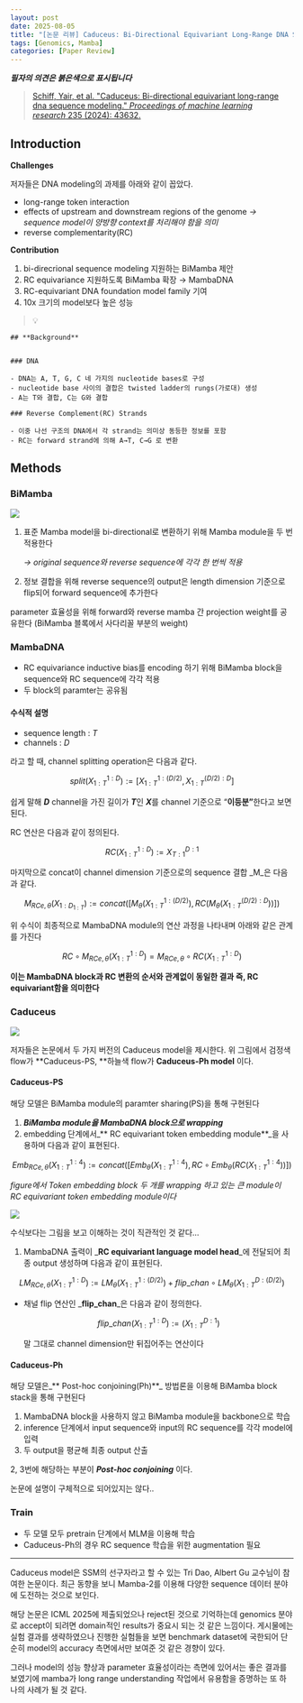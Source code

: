 ```yaml
---
layout: post
date: 2025-08-05
title: "[논문 리뷰] Caduceus: Bi-Directional Equivariant Long-Range DNA Sequence Modeling"
tags: [Genomics, Mamba]
categories: [Paper Review]
---
```


<span class="notion-red">_**필자의 의견은 붉은색으로 표시됩니다**_</span>


> [Schiff, Yair, et al. "Caduceus: Bi-directional equivariant long-range dna sequence modeling." ](https://pmc.ncbi.nlm.nih.gov/articles/PMC12189541/)[_Proceedings of machine learning research_](https://pmc.ncbi.nlm.nih.gov/articles/PMC12189541/)[ 235 (2024): 43632.](https://pmc.ncbi.nlm.nih.gov/articles/PMC12189541/)



## Introduction


**Challenges**


저자들은 DNA modeling의 과제를 아래와 같이 꼽았다.

- long-range token interaction
- effects of upstream and downstream regions of the genome 
_→ sequence model이 양방향 context를 처리해야 함을 의미_
- reverse complementarity(RC)

**Contribution**

1. bi-direcrional sequence modeling 지원하는 BiMamba 제안
1. RC equivariance 지원하도록 BiMamba 확장 → MambaDNA
1. RC-equivariant DNA foundation model family 기여
1. 10x 크기의 model보다 높은 성능

> 💡 


	## **Background**


	### DNA

	- DNA는 A, T, G, C 네 가지의 nucleotide bases로 구성
	- nucleotide base 사이의 결합은 twisted ladder의 rungs(가로대) 생성
	- A는 T와 결합, C는 G와 결합

	### Reverse Complement(RC) Strands

	- 이중 나선 구조의 DNA에서 각 strand는 의미상 동등한 정보를 포함
	- RC는 forward strand에 의해 A→T, C→G 로 변환


## Methods



### BiMamba


![](https://prod-files-secure.s3.us-west-2.amazonaws.com/542b861c-36a8-4051-84e5-8804b6728dba/2c247d59-7815-4980-99f0-8f0d21f445a7/image.png?X-Amz-Algorithm=AWS4-HMAC-SHA256&X-Amz-Content-Sha256=UNSIGNED-PAYLOAD&X-Amz-Credential=ASIAZI2LB466TZVMSN2S%2F20250811%2Fus-west-2%2Fs3%2Faws4_request&X-Amz-Date=20250811T043907Z&X-Amz-Expires=3600&X-Amz-Security-Token=IQoJb3JpZ2luX2VjEKz%2F%2F%2F%2F%2F%2F%2F%2F%2F%2FwEaCXVzLXdlc3QtMiJHMEUCIB5r3kVcZCymAWBi5kUR8vZQuXhAAfl6bmz3sbMubZHrAiEA74p%2FDRWUL7tF3ZdLuj4dkm%2FIZdiWU9bIEZoaQEd%2Ft7gqiAQI5f%2F%2F%2F%2F%2F%2F%2F%2F%2F%2FARAAGgw2Mzc0MjMxODM4MDUiDEsneKk%2BASEgeEfdzircA5gh1YznU4lgDWLhBhQXfu2OgCZXhBLtGmrk5TrRzgAvVyl6mMWUEUyKtzgOyXnGRBX3Fez0sMuAx9SPwsfOv%2BXKJT3NFYZ5mxgVgz%2BKIGMGxz%2BgccTfhU1tAXc%2BOuSsTiD8xJgZLNCuvDTpTj25BjUduVl5b5luTS0guioyQGr53oatWl3nypVju1%2BQRqNofn1C5D%2F9dRrwP3Xah5uAACUrMfHcuK16nuSpIVQvuhfyQ2DJeiH5a7pPEQyG1OuRvlMO%2F5bCDP2VPK%2BIWsnMa7jMIgF0fi%2F5LjyZ5uyDRrzYNRNlc%2FPRp9sH3CtZAr71t%2BwUID3hAHhAZRjfY6qJwj%2FRyXAL3REgJy4TttTaWa2s6qVKq1foati7vwi77g00s5hRiRiwPnjqE4BGP3PQqxOBAYtzJ0o9EPL9XFqzbn%2BHHZLg65rt0LGef2CcpTIm5levygnj8PbQ6LxFDYmvUJVSbwbZRZDfB0aewYXVWii%2FzUj%2Fp%2FXYc6J28jxCBupq60LJk8isNiFEYNNJ4%2Fn9mEA2juEOHHQcHhbOt8pSz5H3y2S4pCqKiF2GMfC4%2BQWT8s6HLaJyaICw5%2FidVE588YXDKDTIvsTWPDBMVcG%2Fb1n6iPL6vgjadZRA3lgcMNbb5cQGOqUBwKwM74kPtCVQkmvyXSPx6LYf%2FrYUGCQN3IM%2BWKOfFbhPiEE%2FHWeg5%2FjcwRWqaBRG87DUPZOzW2LB96Al%2F%2FAahCOj09tDkPJnMnRhlbYNDwGUIlOA%2B9y79jxl%2F8v57i28556NVcya1bNCLs67hysE6xmlKB%2BZgp1Jeg9CcqXAqbiFErNEE18sapbrqDTILCmfrYi%2ByJMEsXPyEQ1Xu%2F9ZBvJ8AMMr&X-Amz-Signature=517d0459077b124b509e69535e13330435118c51c8fa41ca91bac762be625fcf&X-Amz-SignedHeaders=host&x-amz-checksum-mode=ENABLED&x-id=GetObject)

1. 표준 Mamba model을 bi-directional로 변환하기 위해 Mamba module을 두 번 적용한다

	_→ original sequence와 reverse sequence에 각각 한 번씩 적용_

1. 정보 결합을 위해 reverse sequence의 output은 length dimension 기준으로 flip되어 forward sequence에 추가한다

parameter 효율성을 위해 forward와 reverse mamba 간 projection weight를 공유한다 (BiMamba 블록에서 사다리꼴 부분의 weight)



### MambaDNA

- RC equivariance inductive bias를 encoding 하기 위해 BiMamba block을 sequence와 RC sequence에 각각 적용
- 두 block의 paramter는 공유됨


#### 수식적 설명

- sequence length : _T_
- channels : _D_

라고 할 때,  channel splitting operation은 다음과 같다.


$$
split(X^{1:D}_{1:T}):=[X^{1:(D/2)}_{1:T},X^{(D/2):D}_{1:T}]
$$


<span class="notion-red">쉽게 말해 </span><span class="notion-red">_**D**_</span><span class="notion-red"> channel을 가진 길이가 </span><span class="notion-red">_**T**_</span><span class="notion-red">인 </span><span class="notion-red">_**X**_</span><span class="notion-red">를 channel 기준으로 “</span><span class="notion-red">**이등분”**</span><span class="notion-red">한다고 보면 된다.</span>


RC 연산은 다음과 같이 정의된다.


$$
RC(X^{1:D}_{1:T}):=X^{D:1}_{T:1}
$$


마지막으로 concat이 channel dimension 기준으로의 sequence 결합 _M_은 다음과 같다.


$$
M_{RCe,\theta}(X_{1:D_{1:T}}):=concat([M_{\theta}(X^{1:(D/2)}_{1:T}),RC(M_{\theta}(X^{(D/2):D}_{1:T}))])
$$


위 수식이 최종적으로 MambaDNA module의 연산 과정을 나타내며 아래와 같은 관계를 가진다


$$
RC\circ M_{RCe,\theta}(X^{1:D}_{1:T}) = M_{RCe,\theta} \circ RC(X^{1:D}_{1:T})
$$


**이는 MambaDNA block과 RC 변환의 순서와 관계없이 동일한 결과 즉, RC equivariant함을 의미한다**



### Caduceus


![](https://prod-files-secure.s3.us-west-2.amazonaws.com/542b861c-36a8-4051-84e5-8804b6728dba/f94a60d7-8145-473b-aef9-7c68d3ec604a/image.png?X-Amz-Algorithm=AWS4-HMAC-SHA256&X-Amz-Content-Sha256=UNSIGNED-PAYLOAD&X-Amz-Credential=ASIAZI2LB466TZVMSN2S%2F20250811%2Fus-west-2%2Fs3%2Faws4_request&X-Amz-Date=20250811T043907Z&X-Amz-Expires=3600&X-Amz-Security-Token=IQoJb3JpZ2luX2VjEKz%2F%2F%2F%2F%2F%2F%2F%2F%2F%2FwEaCXVzLXdlc3QtMiJHMEUCIB5r3kVcZCymAWBi5kUR8vZQuXhAAfl6bmz3sbMubZHrAiEA74p%2FDRWUL7tF3ZdLuj4dkm%2FIZdiWU9bIEZoaQEd%2Ft7gqiAQI5f%2F%2F%2F%2F%2F%2F%2F%2F%2F%2FARAAGgw2Mzc0MjMxODM4MDUiDEsneKk%2BASEgeEfdzircA5gh1YznU4lgDWLhBhQXfu2OgCZXhBLtGmrk5TrRzgAvVyl6mMWUEUyKtzgOyXnGRBX3Fez0sMuAx9SPwsfOv%2BXKJT3NFYZ5mxgVgz%2BKIGMGxz%2BgccTfhU1tAXc%2BOuSsTiD8xJgZLNCuvDTpTj25BjUduVl5b5luTS0guioyQGr53oatWl3nypVju1%2BQRqNofn1C5D%2F9dRrwP3Xah5uAACUrMfHcuK16nuSpIVQvuhfyQ2DJeiH5a7pPEQyG1OuRvlMO%2F5bCDP2VPK%2BIWsnMa7jMIgF0fi%2F5LjyZ5uyDRrzYNRNlc%2FPRp9sH3CtZAr71t%2BwUID3hAHhAZRjfY6qJwj%2FRyXAL3REgJy4TttTaWa2s6qVKq1foati7vwi77g00s5hRiRiwPnjqE4BGP3PQqxOBAYtzJ0o9EPL9XFqzbn%2BHHZLg65rt0LGef2CcpTIm5levygnj8PbQ6LxFDYmvUJVSbwbZRZDfB0aewYXVWii%2FzUj%2Fp%2FXYc6J28jxCBupq60LJk8isNiFEYNNJ4%2Fn9mEA2juEOHHQcHhbOt8pSz5H3y2S4pCqKiF2GMfC4%2BQWT8s6HLaJyaICw5%2FidVE588YXDKDTIvsTWPDBMVcG%2Fb1n6iPL6vgjadZRA3lgcMNbb5cQGOqUBwKwM74kPtCVQkmvyXSPx6LYf%2FrYUGCQN3IM%2BWKOfFbhPiEE%2FHWeg5%2FjcwRWqaBRG87DUPZOzW2LB96Al%2F%2FAahCOj09tDkPJnMnRhlbYNDwGUIlOA%2B9y79jxl%2F8v57i28556NVcya1bNCLs67hysE6xmlKB%2BZgp1Jeg9CcqXAqbiFErNEE18sapbrqDTILCmfrYi%2ByJMEsXPyEQ1Xu%2F9ZBvJ8AMMr&X-Amz-Signature=6fe00fac17639edbc561414eb8aeab414fb5a27804da2d71c761e52b43607249&X-Amz-SignedHeaders=host&x-amz-checksum-mode=ENABLED&x-id=GetObject)


저자들은 논문에서 두 가지 버전의 Caduceus model을 제시한다. 위 그림에서 검정색 flow가 **Caduceus-PS, **하늘색 flow가 **Caduceus-Ph model** 이다.



#### Caduceus-PS


해당 모델은 BiMamba module의 paramter sharing(PS)을 통해 구현된다

1. _**BiMamba module을 MambaDNA block으로 wrapping**_
1. embedding 단계에서_** RC equivariant token embedding module**_을 사용하며 다음과 같이 표현된다.

$$
Emb_{RCe,\theta}(X^{1:4}_{1:T}):=concat([Emb_{\theta}(X^{1:4}_{1:T}),RC \circ Emb_{\theta}(RC(X^{1:4}_{1:T}))])
$$


_figure에서 Token embedding block 두 개를 wrapping 하고 있는 큰 module이 RC equivariant token embedding module이다_


![](https://prod-files-secure.s3.us-west-2.amazonaws.com/542b861c-36a8-4051-84e5-8804b6728dba/b175e4da-71eb-4e91-8c23-a06dabe673c9/image.png?X-Amz-Algorithm=AWS4-HMAC-SHA256&X-Amz-Content-Sha256=UNSIGNED-PAYLOAD&X-Amz-Credential=ASIAZI2LB466TZVMSN2S%2F20250811%2Fus-west-2%2Fs3%2Faws4_request&X-Amz-Date=20250811T043908Z&X-Amz-Expires=3600&X-Amz-Security-Token=IQoJb3JpZ2luX2VjEKz%2F%2F%2F%2F%2F%2F%2F%2F%2F%2FwEaCXVzLXdlc3QtMiJHMEUCIB5r3kVcZCymAWBi5kUR8vZQuXhAAfl6bmz3sbMubZHrAiEA74p%2FDRWUL7tF3ZdLuj4dkm%2FIZdiWU9bIEZoaQEd%2Ft7gqiAQI5f%2F%2F%2F%2F%2F%2F%2F%2F%2F%2FARAAGgw2Mzc0MjMxODM4MDUiDEsneKk%2BASEgeEfdzircA5gh1YznU4lgDWLhBhQXfu2OgCZXhBLtGmrk5TrRzgAvVyl6mMWUEUyKtzgOyXnGRBX3Fez0sMuAx9SPwsfOv%2BXKJT3NFYZ5mxgVgz%2BKIGMGxz%2BgccTfhU1tAXc%2BOuSsTiD8xJgZLNCuvDTpTj25BjUduVl5b5luTS0guioyQGr53oatWl3nypVju1%2BQRqNofn1C5D%2F9dRrwP3Xah5uAACUrMfHcuK16nuSpIVQvuhfyQ2DJeiH5a7pPEQyG1OuRvlMO%2F5bCDP2VPK%2BIWsnMa7jMIgF0fi%2F5LjyZ5uyDRrzYNRNlc%2FPRp9sH3CtZAr71t%2BwUID3hAHhAZRjfY6qJwj%2FRyXAL3REgJy4TttTaWa2s6qVKq1foati7vwi77g00s5hRiRiwPnjqE4BGP3PQqxOBAYtzJ0o9EPL9XFqzbn%2BHHZLg65rt0LGef2CcpTIm5levygnj8PbQ6LxFDYmvUJVSbwbZRZDfB0aewYXVWii%2FzUj%2Fp%2FXYc6J28jxCBupq60LJk8isNiFEYNNJ4%2Fn9mEA2juEOHHQcHhbOt8pSz5H3y2S4pCqKiF2GMfC4%2BQWT8s6HLaJyaICw5%2FidVE588YXDKDTIvsTWPDBMVcG%2Fb1n6iPL6vgjadZRA3lgcMNbb5cQGOqUBwKwM74kPtCVQkmvyXSPx6LYf%2FrYUGCQN3IM%2BWKOfFbhPiEE%2FHWeg5%2FjcwRWqaBRG87DUPZOzW2LB96Al%2F%2FAahCOj09tDkPJnMnRhlbYNDwGUIlOA%2B9y79jxl%2F8v57i28556NVcya1bNCLs67hysE6xmlKB%2BZgp1Jeg9CcqXAqbiFErNEE18sapbrqDTILCmfrYi%2ByJMEsXPyEQ1Xu%2F9ZBvJ8AMMr&X-Amz-Signature=70aa98af329c2b4e94cc3ab65b02a1cc118f41b0676c852f60003da80154bd88&X-Amz-SignedHeaders=host&x-amz-checksum-mode=ENABLED&x-id=GetObject)


<span class="notion-red">수식보다는 그림을 보고 이해하는 것이 직관적인 것 같다…</span>

1. MambaDNA 출력이 _**RC equivariant language model head**_에 전달되어 최종 output 생성하며 다음과 같이 표현된다.

$$
LM_{RCe,\theta}(X^{1:D}_{1:T}):= LM_{\theta}(X^{1:(D/2)}_{1:T})+flip\_chan\circ LM_{\theta}(X^{D:(D/2)}_{1:T})
$$

- 채널 flip 연산인 _**flip\_chan**_은 다음과 같이 정의한다.

	$$
	flip\_chan(X^{1:D}_{1:T}):=(X^{D:1}_{1:T})
	$$


	말 그대로 channel dimension만 뒤집어주는 연산이다



#### Caduceus-Ph


해당 모델은_** Post-hoc conjoining(Ph)**_ 방법론을 이용해 BiMamba block stack을 통해 구현된다

1. MambaDNA block을 사용하지 않고 BiMamba module을 backbone으로 학습
1. inference 단계에서 input sequence와 input의 RC sequence를 각각 model에 입력
1. 두 output을 평균해 최종 output 산출

2, 3번에 해당하는 부분이 _**Post-hoc conjoining**_ 이다.


<span class="notion-red">논문에 설명이 구체적으로 되어있지는 않다..</span>



### Train

- 두 모델 모두 pretrain 단계에서 MLM을 이용해 학습
- Caduceus-Ph의 경우 RC sequence 학습을 위한 augmentation 필요

---


<span class="notion-red">Caduceus model은 SSM의 선구자라고 할 수 있는 Tri Dao, Albert Gu 교수님이 참여한 논문이다. 최근 동향을 보니 Mamba-2를 이용해 다양한 sequence 데이터 분야에 도전하는 것으로 보인다.</span>


<span class="notion-red">해당 논문은 ICML 2025에 제출되었으나 reject된 것으로 기억하는데 genomics 분야로 accept이 되려면 domain적인 results가 중요시 되는 것 같은 느낌이다. 게시물에는 실험 결과를 생략하였으나 진행한 실험들을 보면 benchmark dataset에 국한되어 단순히 model의 accuracy 측면에서만 보여준 것 같은 경향이 있다.</span>


<span class="notion-red">그러나 model의 성능 향상과 parameter 효율성이라는 측면에 있어서는 좋은 결과를 보였기에 mamba가 long range understanding 작업에서 유용함을 증명하는 또 하나의 사례가 될 것 같다.</span>

